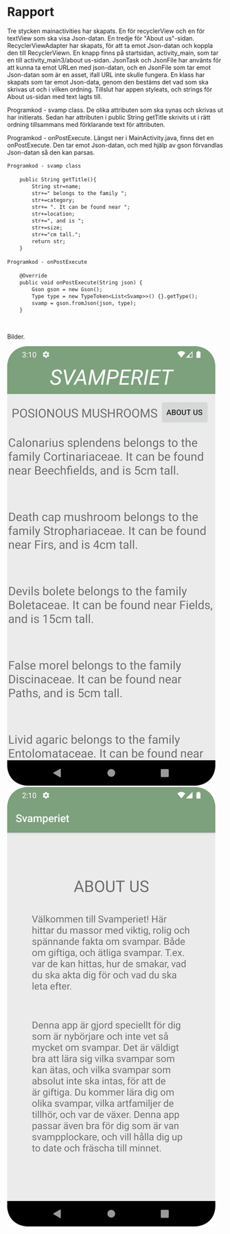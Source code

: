 
# Rapport

Tre stycken mainactivities har skapats. En för recyclerView och en för textView som ska visa Json-datan. En tredje för "About us"-sidan. RecyclerViewAdapter har skapats, för att ta emot
Json-datan och koppla den till RecyclerViewn. En knapp finns på startsidan, activity_main, som tar en till activity_main3/about us-sidan.
JsonTask och JsonFile har använts för att kunna ta emot URLen med json-datan, och en JsonFile som tar emot Json-datan som är en asset, ifall URL inte skulle fungera.
En klass har skapats som tar emot Json-data, genom den bestäms det vad som ska skrivas ut och i vilken ordning.
Tillslut har appen styleats, och strings för About us-sidan med text lagts till.


Programkod - svamp class. De olika attributen som ska synas och skrivas ut har initierats. Sedan har attributen i public String getTitle skrivits ut i rätt ordning tillsammans med förklarande text för attributen.

Programkod - onPostExecute. Längst ner i MainActivity.java, finns det en onPostExecute. Den tar emot Json-datan, och med hjälp av gson förvandlas Json-datan så den kan parsas.
```
Programkod - svamp class

    public String getTitle(){
        String str=name;
        str+=" belongs to the family ";
        str+=category;
        str+= ". It can be found near ";
        str+=location;
        str+=", and is ";
        str+=size;
        str+="cm tall.";
        return str;
    }
    
Programkod - onPostExecute

    @Override
    public void onPostExecute(String json) {
        Gson gson = new Gson();
        Type type = new TypeToken<List<Svamp>>() {}.getType();
        svamp = gson.fromJson(json, type);
    }
    
      
```

Bilder.

![](startHeltklar.png)
![](aboutUs.png)

